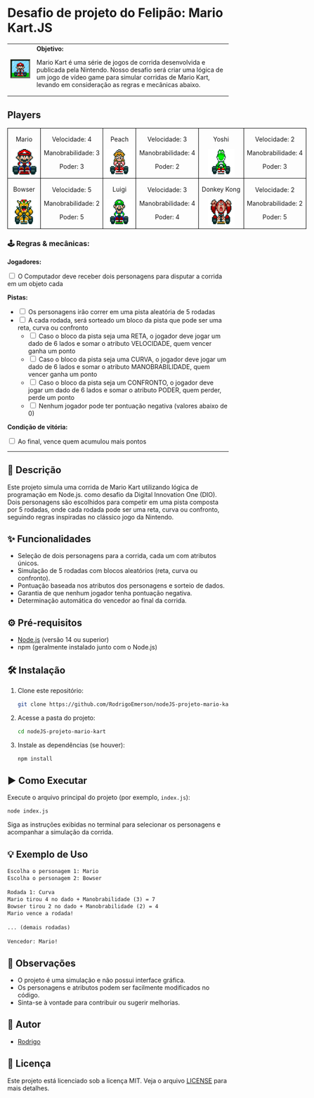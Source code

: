 <h1>Desafio de projeto do Felipão: Mario Kart.JS</h1>

  <table>
        <tr>
            <td>
                <img src="./docs/header.gif" alt="Mario Kart" width="200">
            </td>
            <td>
                <b>Objetivo:</b>
                <p>Mario Kart é uma série de jogos de corrida desenvolvida e publicada pela Nintendo. Nosso desafio será criar uma lógica de um jogo de vídeo game para simular corridas de Mario Kart, levando em consideração as regras e mecânicas abaixo.</p>
            </td>
        </tr>
    </table>

<h2>Players</h2>
      <table style="border-collapse: collapse; width: 800px; margin: 0 auto;">
        <tr>
            <td style="border: 1px solid black; text-align: center;">
                <p>Mario</p>
                <img src="./docs/mario.gif" alt="Mario Kart" width="60" height="60">
            </td>
            <td style="border: 1px solid black; text-align: center;">
                <p>Velocidade: 4</p>
                <p>Manobrabilidade: 3</p>
                <p>Poder: 3</p>
            </td>
             <td style="border: 1px solid black; text-align: center;">
                <p>Peach</p>
                <img src="./docs/peach.gif" alt="Mario Kart" width="60" height="60">
            </td>
            <td style="border: 1px solid black; text-align: center;">
                <p>Velocidade: 3</p>
                <p>Manobrabilidade: 4</p>
                <p>Poder: 2</p>
            </td>
              <td style="border: 1px solid black; text-align: center;">
                <p>Yoshi</p>
                <img src="./docs/yoshi.gif" alt="Mario Kart" width="60" height="60">
            </td>
            <td style="border: 1px solid black; text-align: center;">
                <p>Velocidade: 2</p>
                <p>Manobrabilidade: 4</p>
                <p>Poder: 3</p>
            </td>
        </tr>
        <tr>
            <td style="border: 1px solid black; text-align: center;">
                <p>Bowser</p>
                <img src="./docs/bowser.gif" alt="Mario Kart" width="60" height="60">
            </td>
            <td style="border: 1px solid black; text-align: center;">
                <p>Velocidade: 5</p>
                <p>Manobrabilidade: 2</p>
                <p>Poder: 5</p>
            </td>
            <td style="border: 1px solid black; text-align: center;">
                <p>Luigi</p>
                <img src="./docs/luigi.gif" alt="Mario Kart" width="60" height="60">
            </td>
            <td style="border: 1px solid black; text-align: center;">
                <p>Velocidade: 3</p>
                <p>Manobrabilidade: 4</p>
                <p>Poder: 4</p>
            </td>
            <td style="border: 1px solid black; text-align: center;">
                <p>Donkey Kong</p>
                <img src="./docs/dk.gif" alt="Mario Kart" width="60" height="60">
            </td>
            <td style="border: 1px solid black; text-align: center;">
                <p>Velocidade: 2</p>
                <p>Manobrabilidade: 2</p>
                <p>Poder: 5</p>
            </td>
        </tr>
    </table>

<p></p>

<h3>🕹️ Regras & mecânicas:</h3>

<b>Jogadores:</b>

<input type="checkbox" id="jogadores-item" />
<label for="jogadores-item">O Computador deve receber dois personagens para disputar a corrida em um objeto cada</label>

<b>Pistas:</b>

<ul>
  <li><input type="checkbox" id="pistas-1-item" /> <label for="pistas-1-item">Os personagens irão correr em uma pista aleatória de 5 rodadas</label></li>
  <li><input type="checkbox" id="pistas-2-item" /> <label for="pistas-2-item">A cada rodada, será sorteado um bloco da pista que pode ser uma reta, curva ou confronto</label>
    <ul>
      <li><input type="checkbox" id="pistas-2-1-item" /> <label for="pistas-2-1-item">Caso o bloco da pista seja uma RETA, o jogador deve jogar um dado de 6 lados e somar o atributo VELOCIDADE, quem vencer ganha um ponto</label></li>
      <li><input type="checkbox" id="pistas-2-2-item" /> <label for="pistas-2-2-item">Caso o bloco da pista seja uma CURVA, o jogador deve jogar um dado de 6 lados e somar o atributo MANOBRABILIDADE, quem vencer ganha um ponto</label></li>
      <li><input type="checkbox" id="pistas-2-3-item" /> <label for="pistas-2-3-item">Caso o bloco da pista seja um CONFRONTO, o jogador deve jogar um dado de 6 lados e somar o atributo PODER, quem perder, perde um ponto</label></li>
      <li><input type="checkbox" id="pistas-2-3-item" /> <label for="pistas-2-3-item">Nenhum jogador pode ter pontuação negativa (valores abaixo de 0)</label></li>
    </ul>
  </li>
</ul>

<b>Condição de vitória:</b>

<input type="checkbox" id="vitoria-item" />
<label for="vitoria-item">Ao final, vence quem acumulou mais pontos</label>

---

## 📄 Descrição

Este projeto simula uma corrida de Mario Kart utilizando lógica de programação em Node.js. como desafio da Digital Innovation One (DIO).
 Dois personagens são escolhidos para competir em uma pista composta por 5 rodadas, onde cada rodada pode ser uma reta, curva ou confronto, seguindo regras inspiradas no clássico jogo da Nintendo.

## ✨ Funcionalidades

- Seleção de dois personagens para a corrida, cada um com atributos únicos.
- Simulação de 5 rodadas com blocos aleatórios (reta, curva ou confronto).
- Pontuação baseada nos atributos dos personagens e sorteio de dados.
- Garantia de que nenhum jogador tenha pontuação negativa.
- Determinação automática do vencedor ao final da corrida.

## ⚙️ Pré-requisitos

- [Node.js](https://nodejs.org/) (versão 14 ou superior)
- npm (geralmente instalado junto com o Node.js)

## 🛠️ Instalação

1. Clone este repositório:
   ```bash
   git clone https://github.com/RodrigoEmerson/nodeJS-projeto-mario-kart.git
   ```
2. Acesse a pasta do projeto:
   ```bash
   cd nodeJS-projeto-mario-kart
   ```
3. Instale as dependências (se houver):
   ```bash
   npm install
   ```

## ▶️ Como Executar

Execute o arquivo principal do projeto (por exemplo, `index.js`):

```bash
node index.js
```

Siga as instruções exibidas no terminal para selecionar os personagens e acompanhar a simulação da corrida.

## 💡 Exemplo de Uso

```
Escolha o personagem 1: Mario
Escolha o personagem 2: Bowser

Rodada 1: Curva
Mario tirou 4 no dado + Manobrabilidade (3) = 7
Bowser tirou 2 no dado + Manobrabilidade (2) = 4
Mario vence a rodada!

... (demais rodadas)

Vencedor: Mario!
```

## 📝 Observações

- O projeto é uma simulação e não possui interface gráfica.
- Os personagens e atributos podem ser facilmente modificados no código.
- Sinta-se à vontade para contribuir ou sugerir melhorias.

## 👤 Autor

- [Rodrigo](https://github.com/RodrigoEmerson/nodeJS-projeto-mario-kart.git)

## 📄 Licença

Este projeto está licenciado sob a licença MIT. Veja o arquivo [LICENSE](LICENSE) para mais detalhes.
